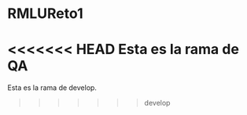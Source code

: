 # RMLUReto1
<<<<<<< HEAD
Esta es la rama de QA
=======
Esta es la rama de develop.
>>>>>>> develop

